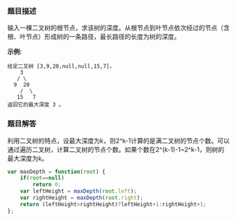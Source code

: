 ### 题目描述

输入一棵二叉树的根节点，求该树的深度。从根节点到叶节点依次经过的节点（含根、叶节点）形成树的一条路径，最长路径的长度为树的深度。

**示例:**

```
给定二叉树 [3,9,20,null,null,15,7]，
    3
   / \
  9  20
    /  \
   15   7
返回它的最大深度 3 。
```

### 题目解答

利用二叉树的特点，设最大深度为k，则2^k-1计算的是满二叉树的节点个数。可以通过遍历二叉树，计算二叉树的节点个数。如果个数在2^(k-1)-1~2^k-1，则树的最大深度为k。

```js
var maxDepth = function(root) {
    if(root==null)
        return 0;
    var leftHeight = maxDepth(root.left);
    var rightHeight = maxDepth(root.right);
    return (leftHeight>rightHeight)?leftHeight+1:rightHeight+1;
};
```

